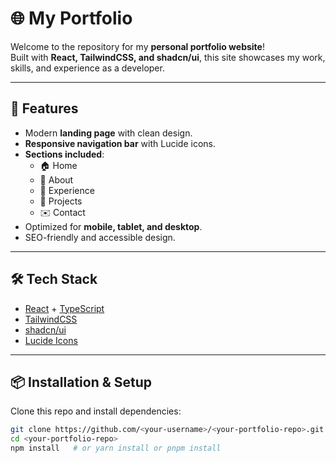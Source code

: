 # 🌐 My Portfolio  

Welcome to the repository for my **personal portfolio website**!  
Built with **React, TailwindCSS, and shadcn/ui**, this site showcases my work, skills, and experience as a developer.  

---

## 🚀 Features  

- Modern **landing page** with clean design.  
- **Responsive navigation bar** with Lucide icons.  
- **Sections included**:  
  - 🏠 Home  
  - 👤 About  
  - 💼 Experience  
  - 📂 Projects  
  - ✉️ Contact  
- Optimized for **mobile, tablet, and desktop**.  
- SEO-friendly and accessible design.  

---

## 🛠 Tech Stack  

- [React](https://react.dev/) + [TypeScript](https://www.typescriptlang.org/)  
- [TailwindCSS](https://tailwindcss.com/)  
- [shadcn/ui](https://ui.shadcn.com/)  
- [Lucide Icons](https://lucide.dev/)  

---

## 📦 Installation & Setup  

Clone this repo and install dependencies:  

```bash
git clone https://github.com/<your-username>/<your-portfolio-repo>.git
cd <your-portfolio-repo>
npm install   # or yarn install or pnpm install